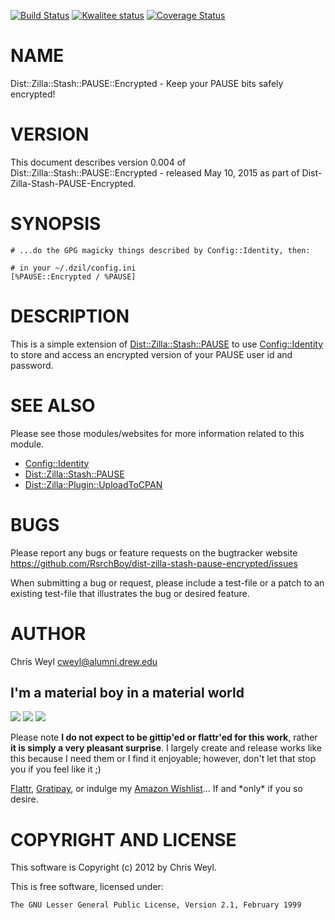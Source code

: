[![Build Status](https://travis-ci.org/RsrchBoy/dist-zilla-stash-pause-encrypted.svg?branch=master)](https://travis-ci.org/RsrchBoy/dist-zilla-stash-pause-encrypted)
[![Kwalitee status](http://cpants.cpanauthors.org/dist/Dist-Zilla-Stash-PAUSE-Encrypted.png)](http://cpants.charsbar.org/dist/overview/Dist-Zilla-Stash-PAUSE-Encrypted)
[![Coverage Status](https://coveralls.io/repos/RsrchBoy/dist-zilla-stash-pause-encrypted/badge.png?branch=master)](https://coveralls.io/r/RsrchBoy/dist-zilla-stash-pause-encrypted?branch=master)

# NAME

Dist::Zilla::Stash::PAUSE::Encrypted - Keep your PAUSE bits safely encrypted!

# VERSION

This document describes version 0.004 of Dist::Zilla::Stash::PAUSE::Encrypted - released May 10, 2015 as part of Dist-Zilla-Stash-PAUSE-Encrypted.

# SYNOPSIS

    # ...do the GPG magicky things described by Config::Identity, then:

    # in your ~/.dzil/config.ini
    [%PAUSE::Encrypted / %PAUSE]

# DESCRIPTION

This is a simple extension of [Dist::Zilla::Stash::PAUSE](https://metacpan.org/pod/Dist::Zilla::Stash::PAUSE) to use
[Config::Identity](https://metacpan.org/pod/Config::Identity) to store and access an encrypted version of your PAUSE
user id and password.

# SEE ALSO

Please see those modules/websites for more information related to this module.

- [Config::Identity](https://metacpan.org/pod/Config::Identity)
- [Dist::Zilla::Stash::PAUSE](https://metacpan.org/pod/Dist::Zilla::Stash::PAUSE)
- [Dist::Zilla::Plugin::UploadToCPAN](https://metacpan.org/pod/Dist::Zilla::Plugin::UploadToCPAN)

# BUGS

Please report any bugs or feature requests on the bugtracker website
https://github.com/RsrchBoy/dist-zilla-stash-pause-encrypted/issues

When submitting a bug or request, please include a test-file or a
patch to an existing test-file that illustrates the bug or desired
feature.

# AUTHOR

Chris Weyl <cweyl@alumni.drew.edu>

## I'm a material boy in a material world

<div>
    <a href="https://gratipay.com/RsrchBoy/"><img src="http://img.shields.io/gratipay/RsrchBoy.svg" /></a>
    <a href="http://bit.ly/rsrchboys-wishlist"><img src="http://wps.io/wp-content/uploads/2014/05/amazon_wishlist.resized.png" /></a>
    <a href="https://flattr.com/submit/auto?user_id=RsrchBoy&url=https%3A%2F%2Fgithub.com%2FRsrchBoy%2Fdist-zilla-stash-pause-encrypted&title=RsrchBoy's%20CPAN%20Dist-Zilla-Stash-PAUSE-Encrypted&tags=%22RsrchBoy's%20Dist-Zilla-Stash-PAUSE-Encrypted%20in%20the%20CPAN%22"><img src="http://api.flattr.com/button/flattr-badge-large.png" /></a>
</div>

Please note **I do not expect to be gittip'ed or flattr'ed for this work**,
rather **it is simply a very pleasant surprise**. I largely create and release
works like this because I need them or I find it enjoyable; however, don't let
that stop you if you feel like it ;)

[Flattr](https://flattr.com/submit/auto?user_id=RsrchBoy&url=https%3A%2F%2Fgithub.com%2FRsrchBoy%2Fdist-zilla-stash-pause-encrypted&title=RsrchBoy&#x27;s%20CPAN%20Dist-Zilla-Stash-PAUSE-Encrypted&tags=%22RsrchBoy&#x27;s%20Dist-Zilla-Stash-PAUSE-Encrypted%20in%20the%20CPAN%22),
[Gratipay](https://gratipay.com/RsrchBoy/), or indulge my
[Amazon Wishlist](http://bit.ly/rsrchboys-wishlist)...  If and \*only\* if you so desire.

# COPYRIGHT AND LICENSE

This software is Copyright (c) 2012 by Chris Weyl.

This is free software, licensed under:

    The GNU Lesser General Public License, Version 2.1, February 1999
